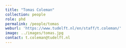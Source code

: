 ```yaml
---
title: "Tomas Coleman"
collection: people
role: phd
permalink: /people/tomas
weburl: 'https://www.tudelft.nl/en/staff/t.coleman/'
image: ../images/tomas.jpg
contact: t.coleman@tudelft.nl
---
```


